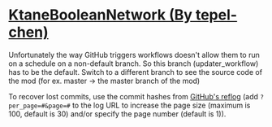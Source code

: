 # [KtaneBooleanNetwork (By tepel-chen)](https://github.com/tepel-chen/KtaneBooleanNetwork)

Unfortunately the way GitHub triggers workflows doesn't allow them to run on a schedule on a non-default branch. So this branch (updater_workflow) has to be the default. Switch to a different branch to see the source code of the mod (for ex. master -> the master branch of the mod)

To recover lost commits, use the commit hashes from [GitHub's reflog](https://api.github.com/repos/KtaneModules/KtaneBooleanNetwork-tepel-chen/events) (add `?per_page=#&page=#` to the log URL to increase the page size (maximum is 100, default is 30) and/or specify the page number (default is 1)).
